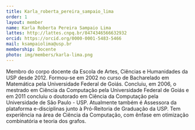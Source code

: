 ```yaml
---
title: Karla_roberta_pereira_sampaio_lima
order: 1
layout: member
name: Karla Roberta Pereira Sampaio Lima
lattes: http://lattes.cnpq.br/8474346566632932
orcid: https://orcid.org/0000-0001-5483-5466
mail: ksampaiolima@usp.br
membership: Docente
photo: img/members/karla-lima.png
---
```

Membro do corpo docente da Escola de Artes, Ciências e Humanidades da USP desde 2012. Formou-se em 2002 no curso de Bacharelado em Matemática pela Universidade Federal de Goiás. Concluiu, em 2006, o mestrado em Ciência da Computação pela Universidade Federal de Goiás e em 2011 concluiu o doutorado em Ciência da Computação pela Universidade de São Paulo - USP. Atualmente também é Assessora da plataforma e-disciplinas junto à Pró-Reitoria de Graduação da USP. Tem experiência na área de Ciência da Computação, com ênfase em otimização combinatória e teoria dos grafos.
